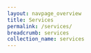 ```yaml
---
layout: navpage_overview
title: Services
permalink: /services/
breadcrumb: services
collection_name: services
---
```

